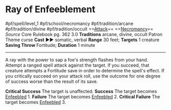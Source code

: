 # Ray of Enfeeblement
#pf/spell/level_1 #pf/school/necromancy #pf/tradition/arcane #pf/tradition/divine #pf/tradition/occult
==[Attack](../../../Traits/Attack.md)== ==[Necromancy](../../../Traits/Necromancy.md)==
*Source* Core Rulebook pg. 362 3.0
**Traditions** arcane, divine, occult
Patron Theme curse
**Cast** ►► somatic, verbal
**Range** 30 feet; **Targets** 1 creature
**Saving Throw** Fortitude; **Duration** 1 minute

---
A ray with the power to sap a foe's strength flashes from your hand. Attempt a ranged spell attack against the target. If you succeed, that creature attempts a Fortitude save in order to determine the spell's effect. If you critically succeed on your attack roll, use the outcome for one degree of success worse than the result of its save.

**Critical Success** The target is unaffected.
**Success** The target becomes [Enfeebled](../../../Conditions/Enfeebled.md) 1.
**Failure** The target becomes [Enfeebled](../../../Conditions/Enfeebled.md) 2.
**Critical Failure** The target becomes [Enfeebled](../../../Conditions/Enfeebled.md) 3.
